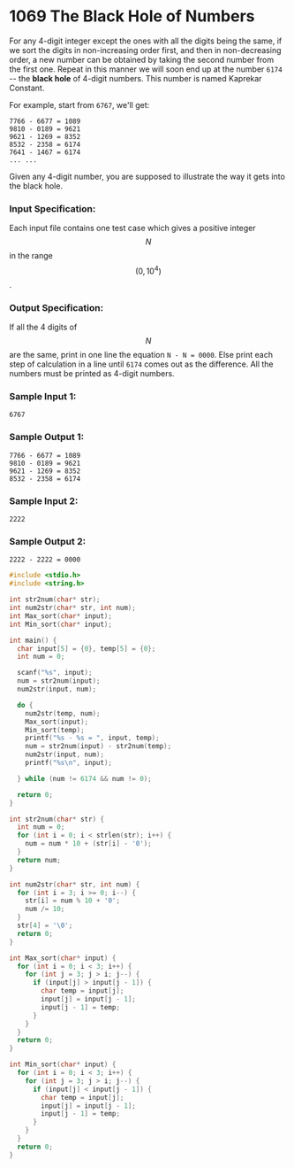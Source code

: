 # 1069 The Black Hole of Numbers
For any 4-digit integer except the ones with all the digits being the same, if we sort the digits in non-increasing order first, and then in non-decreasing order, a new number can be obtained by taking the second number from the first one. Repeat in this manner we will soon end up at the number `6174` -- the **black hole** of 4-digit numbers. This number is named Kaprekar Constant.

For example, start from `6767`, we'll get:
```
7766 - 6677 = 1089
9810 - 0189 = 9621
9621 - 1269 = 8352
8532 - 2358 = 6174
7641 - 1467 = 6174
... ...
```

Given any 4-digit number, you are supposed to illustrate the way it gets into the black hole.

### Input Specification:

Each input file contains one test case which gives a positive integer $$N$$ in the range $$(0, 10^4)$$.

### Output Specification:

If all the 4 digits of $$N$$ are the same, print in one line the equation `N - N = 0000`. Else print each step of calculation in a line until `6174` comes out as the difference. All the numbers must be printed as 4-digit numbers.

### Sample Input 1:
```in
6767
```

### Sample Output 1:
```out
7766 - 6677 = 1089
9810 - 0189 = 9621
9621 - 1269 = 8352
8532 - 2358 = 6174
```

### Sample Input 2:
```in
2222
```

### Sample Output 2:
```out
2222 - 2222 = 0000
```

```cpp
#include <stdio.h>
#include <string.h>

int str2num(char* str);
int num2str(char* str, int num);
int Max_sort(char* input);
int Min_sort(char* input);

int main() {
  char input[5] = {0}, temp[5] = {0};
  int num = 0;

  scanf("%s", input);
  num = str2num(input);
  num2str(input, num);

  do {
    num2str(temp, num);
    Max_sort(input);
    Min_sort(temp);
    printf("%s - %s = ", input, temp);
    num = str2num(input) - str2num(temp);
    num2str(input, num);
    printf("%s\n", input);

  } while (num != 6174 && num != 0);

  return 0;
}

int str2num(char* str) {
  int num = 0;
  for (int i = 0; i < strlen(str); i++) {
    num = num * 10 + (str[i] - '0');
  }
  return num;
}

int num2str(char* str, int num) {
  for (int i = 3; i >= 0; i--) {
    str[i] = num % 10 + '0';
    num /= 10;
  }
  str[4] = '\0';
  return 0;
}

int Max_sort(char* input) {
  for (int i = 0; i < 3; i++) {
    for (int j = 3; j > i; j--) {
      if (input[j] > input[j - 1]) {
        char temp = input[j];
        input[j] = input[j - 1];
        input[j - 1] = temp;
      }
    }
  }
  return 0;
}

int Min_sort(char* input) {
  for (int i = 0; i < 3; i++) {
    for (int j = 3; j > i; j--) {
      if (input[j] < input[j - 1]) {
        char temp = input[j];
        input[j] = input[j - 1];
        input[j - 1] = temp;
      }
    }
  }
  return 0;
}
```